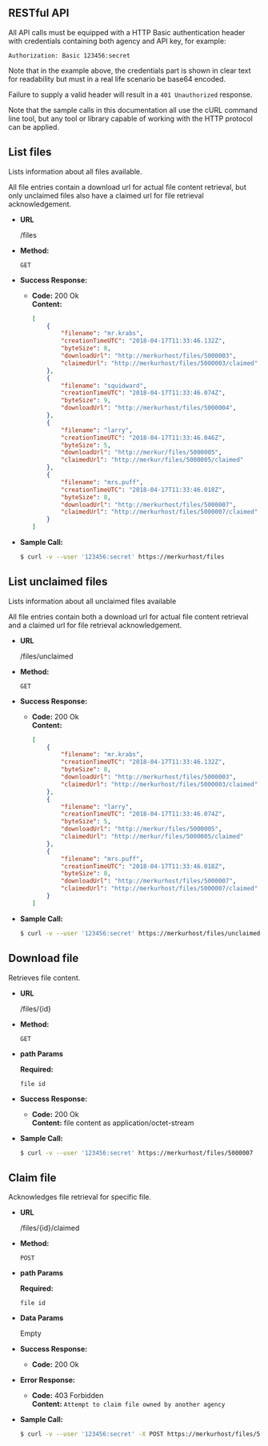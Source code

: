 **RESTful API**
-

All API calls must be equipped with a HTTP Basic authentication header with
credentials containing both agency and API key, for example:

  ```
  Authorization: Basic 123456:secret
  ```

Note that in the example above, the credentials part is shown in clear text
for readability but must in a real life scenario be base64 encoded.

Failure to supply a valid header will result in a `401 Unauthorized` response.

Note that the sample calls in this documentation all use the cURL command line
tool, but any tool or library capable of working with the HTTP protocol can be
applied.

**List files**
----
  Lists information about all files available.
  
  All file entries contain a download url for actual file content retrieval,
  but only unclaimed files also have a claimed url for file retrieval
  acknowledgement.

* **URL**

  /files

* **Method:**

  `GET`
  
* **Success Response:**

  * **Code:** 200 Ok <br />
    **Content:**
    ```json
    [
        {
            "filename": "mr.krabs",
            "creationTimeUTC": "2018-04-17T11:33:46.132Z",
            "byteSize": 8,
            "downloadUrl": "http://merkurhost/files/5000003",
            "claimedUrl": "http://merkurhost/files/5000003/claimed"
        },
        {
            "filename": "squidward",
            "creationTimeUTC": "2018-04-17T11:33:46.074Z",
            "byteSize": 9,
            "downloadUrl": "http://merkurhost/files/5000004",
        },
        {
            "filename": "larry",
            "creationTimeUTC": "2018-04-17T11:33:46.046Z",
            "byteSize": 5,
            "downloadUrl": "http://merkur/files/5000005",
            "claimedUrl": "http://merkur/files/5000005/claimed"
        },
        {
            "filename": "mrs.puff",
            "creationTimeUTC": "2018-04-17T11:33:46.018Z",
            "byteSize": 8,
            "downloadUrl": "http://merkurhost/files/5000007",
            "claimedUrl": "http://merkurhost/files/5000007/claimed"
        }
    ]
    ```

* **Sample Call:**

  ```bash
  $ curl -v --user '123456:secret' https://merkurhost/files
  ```

**List unclaimed files**
----
  Lists information about all unclaimed files available

  All file entries contain both a download url for actual file content
  retrieval and a claimed url for file retrieval acknowledgement.

* **URL**

  /files/unclaimed

* **Method:**

  `GET`
  
* **Success Response:**

  * **Code:** 200 Ok <br />
    **Content:**
    ```json
    [
        {
            "filename": "mr.krabs",
            "creationTimeUTC": "2018-04-17T11:33:46.132Z",
            "byteSize": 8,
            "downloadUrl": "http://merkurhost/files/5000003",
            "claimedUrl": "http://merkurhost/files/5000003/claimed"
        },
        {
            "filename": "larry",
            "creationTimeUTC": "2018-04-17T11:33:46.074Z",
            "byteSize": 5,
            "downloadUrl": "http://merkur/files/5000005",
            "claimedUrl": "http://merkur/files/5000005/claimed"
        },
        {
            "filename": "mrs.puff",
            "creationTimeUTC": "2018-04-17T11:33:46.018Z",
            "byteSize": 8,
            "downloadUrl": "http://merkurhost/files/5000007",
            "claimedUrl": "http://merkurhost/files/5000007/claimed"
        }
    ]
    ```
    
* **Sample Call:**

  ```bash
  $ curl -v --user '123456:secret' https://merkurhost/files/unclaimed
  ```

**Download file**
----
  Retrieves file content.
  
* **URL**

  /files/{id}

* **Method:**

  `GET`
  
*  **path Params**

   **Required:**
 
   `file id`

* **Success Response:**

  * **Code:** 200 Ok <br />
    **Content:** file content as application/octet-stream
 
* **Sample Call:**

  ```bash
  $ curl -v --user '123456:secret' https://merkurhost/files/5000007
  ```

**Claim file**
----
  Acknowledges file retrieval for specific file.
  
* **URL**

  /files/{id}/claimed

* **Method:**

  `POST`
  
*  **path Params**

   **Required:**
 
   `file id`

* **Data Params**

  Empty

* **Success Response:**

  * **Code:** 200 Ok <br />
 
* **Error Response:**

  * **Code:** 403 Forbidden <br />
    **Content:** `Attempt to claim file owned by another agency`

* **Sample Call:**

  ```bash
  $ curl -v --user '123456:secret' -X POST https://merkurhost/files/5000005/claimed
  ```